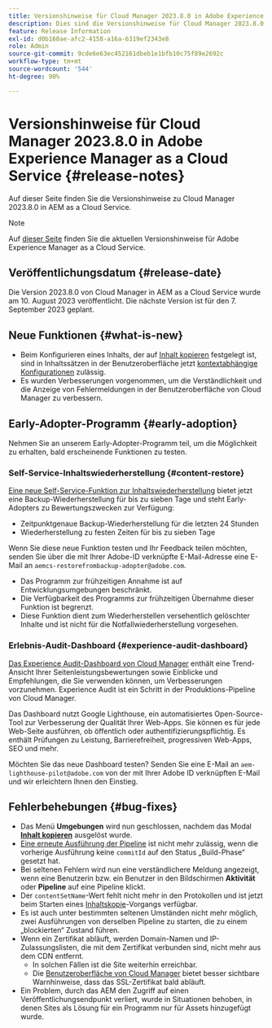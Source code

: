 ```yaml
---
title: Versionshinweise für Cloud Manager 2023.8.0 in Adobe Experience Manager as a Cloud Service
description: Dies sind die Versionshinweise für Cloud Manager 2023.8.0 in AEM as a Cloud Service.
feature: Release Information
exl-id: d0b160ae-afc2-4158-a16a-6319ef2343e8
role: Admin
source-git-commit: 9cde6e63ec452161dbeb1e1bfb10c75f89e2692c
workflow-type: tm+mt
source-wordcount: '544'
ht-degree: 90%

---
```


# Versionshinweise für Cloud Manager 2023.8.0 in Adobe Experience Manager as a Cloud Service {#release-notes}

Auf dieser Seite finden Sie die Versionshinweise zu Cloud Manager 2023.8.0 in AEM as a Cloud Service.

>[!NOTE]
>
>Auf [dieser Seite](/help/release-notes/release-notes-cloud/release-notes-current.md) finden Sie die aktuellen Versionshinweise für Adobe Experience Manager as a Cloud Service.

## Veröffentlichungsdatum {#release-date}

Die Version 2023.8.0 von Cloud Manager in AEM as a Cloud Service wurde am 10. August 2023 veröffentlicht. Die nächste Version ist für den 7. September 2023 geplant.

## Neue Funktionen {#what-is-new}

* Beim Konfigurieren eines Inhalts, der auf [Inhalt kopieren](/help/implementing/developing/tools/content-copy.md) festgelegt ist, sind in Inhaltssätzen in der Benutzeroberfläche jetzt [kontextabhängige Konfigurationen](/help/implementing/developing/introduction/configurations.md) zulässig.
* Es wurden Verbesserungen vorgenommen, um die Verständlichkeit und die Anzeige von Fehlermeldungen in der Benutzeroberfläche von Cloud Manager zu verbessern.

## Early-Adopter-Programm {#early-adoption}

Nehmen Sie an unserem Early-Adopter-Programm teil, um die Möglichkeit zu erhalten, bald erscheinende Funktionen zu testen.

### Self-Service-Inhaltswiederherstellung {#content-restore}

[Eine neue Self-Service-Funktion zur Inhaltswiederherstellung](/help/operations/restore.md) bietet jetzt eine Backup-Wiederherstellung für bis zu sieben Tage und steht Early-Adopters zu Bewertungszwecken zur Verfügung:

* Zeitpunktgenaue Backup-Wiederherstellung für die letzten 24 Stunden
* Wiederherstellung zu festen Zeiten für bis zu sieben Tage

Wenn Sie diese neue Funktion testen und Ihr Feedback teilen möchten, senden Sie über die mit Ihrer Adobe-ID verknüpfte E-Mail-Adresse eine E-Mail an `aemcs-restorefrombackup-adopter@adobe.com`.

* Das Programm zur frühzeitigen Annahme ist auf Entwicklungsumgebungen beschränkt.
* Die Verfügbarkeit des Programms zur frühzeitigen Übernahme dieser Funktion ist begrenzt.
* Diese Funktion dient zum Wiederherstellen versehentlich gelöschter Inhalte und ist nicht für die Notfallwiederherstellung vorgesehen.

### Erlebnis-Audit-Dashboard {#experience-audit-dashboard}

[Das Experience Audit-Dashboard von Cloud Manager](/help/implementing/cloud-manager/experience-audit-dashboard.md) enthält eine Trend-Ansicht Ihrer Seitenleistungsbewertungen sowie Einblicke und Empfehlungen, die Sie verwenden können, um Verbesserungen vorzunehmen. Experience Audit ist ein Schritt in der Produktions-Pipeline von Cloud Manager.

Das Dashboard nutzt Google Lighthouse, ein automatisiertes Open-Source-Tool zur Verbesserung der Qualität Ihrer Web-Apps. Sie können es für jede Web-Seite ausführen, ob öffentlich oder authentifizierungspflichtig. Es enthält Prüfungen zu Leistung, Barrierefreiheit, progressiven Web-Apps, SEO und mehr.

Möchten Sie das neue Dashboard testen? Senden Sie eine E-Mail an `aem-lighthouse-pilot@adobe.com` von der mit Ihrer Adobe ID verknüpften E-Mail und wir erleichtern Ihnen den Einstieg.

## Fehlerbehebungen {#bug-fixes}

* Das Menü **Umgebungen** wird nun geschlossen, nachdem das Modal **[Inhalt kopieren](/help/implementing/developing/tools/content-copy.md)** ausgelöst wurde.
* [Eine erneute Ausführung der Pipeline](/help/implementing/cloud-manager/deploy-code.md#reexecute-deployment) ist nicht mehr zulässig, wenn die vorherige Ausführung keine `commitId` auf den Status „Build-Phase“ gesetzt hat.
* Bei seltenen Fehlern wird nun eine verständlichere Meldung angezeigt, wenn eine Benutzerin bzw. ein Benutzer in den Bildschirmen **Aktivität** oder **Pipeline** auf eine Pipeline klickt.
* Der `contentSetName`-Wert fehlt nicht mehr in den Protokollen und ist jetzt beim Starten eines [Inhaltskopie](/help/implementing/developing/tools/content-copy.md)-Vorgangs verfügbar.
* Es ist auch unter bestimmten seltenen Umständen nicht mehr möglich, zwei Ausführungen von derselben Pipeline zu starten, die zu einem „blockierten“ Zustand führen.
* Wenn ein Zertifikat abläuft, werden Domain-Namen und IP-Zulassungslisten, die mit dem Zertifikat verbunden sind, nicht mehr aus dem CDN entfernt. 
   * In solchen Fällen ist die Site weiterhin erreichbar.
   * Die [Benutzeroberfläche von Cloud Manager](/help/implementing/cloud-manager/managing-ssl-certifications/introduction-to-ssl-certificates.md) bietet besser sichtbare Warnhinweise, dass das SSL-Zertifikat bald abläuft.
* Ein Problem, durch das AEM den Zugriff auf einen Veröffentlichungsendpunkt verliert, wurde in Situationen behoben, in denen Sites als Lösung für ein Programm nur für Assets hinzugefügt wurde. 
